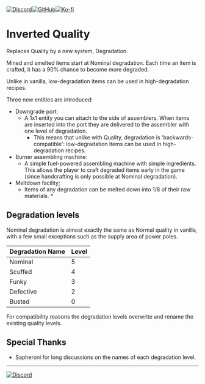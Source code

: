 [![Discord](https://img.shields.io/badge/Discord-%235865F2.svg?style=for-the-badge&logo=discord&logoColor=white)](https://discord.gg/VuVhYUBbWE)[![GitHub](https://img.shields.io/badge/github-%23121011.svg?style=for-the-badge&logo=github&logoColor=white)](https://github.com/danielmartin0/Inverted-Quality)[![Ko-fi](https://img.shields.io/badge/Ko--fi-F16061?style=for-the-badge&logo=ko-fi&logoColor=white)](https://ko-fi.com/thesixthroc)

# Inverted Quality

Replaces Quality by a new system, Degradation.

Mined and smelted items start at Nominal degradation. Each time an item is crafted, it has a 90% chance to become more degraded.

Unlike in vanilla, low-degradation items can be used in high-degradation recipes.

Three new entities are introduced:
* Downgrade port:
    * A 1x1 entity you can attach to the side of assemblers. When items are inserted into the port they are delivered to the assembler with one level of degradation.
        * This means that unlike with Quality, degradation is 'backwards-compatible': low-degradation items can be used in high-degradation recipes.
* Burner assembling machine:
    * A simple fuel-powered assembling machine with simple ingredients. This allows the player to craft degraded items early in the game (since handcrafting is only possible at Nominal degradation).
* Meltdown facility;
    * Items of any degradation can be melted down into 1/8 of their raw materials.
        *  

## Degradation levels

Nominal degradation is almost exactly the same as Normal quality in vanilla, with a few small exceptions such as the supply area of power poles.

| Degradation Name | Level |
|-----------------|-------|
| Nominal | 5|
| Scuffed | 4 |
| Funky | 3 |
| Defective | 2 |
| Busted | 0 |

For compatibility reasons the degradation levels overwrite and rename the existing quality levels.

## Special Thanks

* Sapheroni for long discussions on the names of each degradation level.

---

[![Discord](https://img.shields.io/discord/1309620686347702372?style=for-the-badge&logo=discord&logoColor=bf6434&label=The%20Foundry&labelColor=222222&color=bf6434)](https://discord.gg/VuVhYUBbWE)